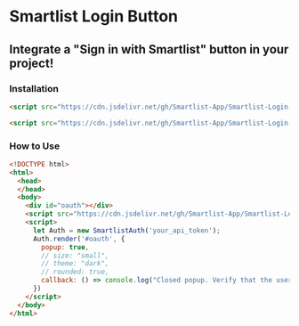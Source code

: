 # Smartlist Login Button
## Integrate a "Sign in with Smartlist" button in your project!

### Installation
```html
<script src="https://cdn.jsdelivr.net/gh/Smartlist-App/Smartlist-Login-Button@2.5.0/app.min.js" async></script>
```
```html
<script src="https://cdn.jsdelivr.net/gh/Smartlist-App/Smartlist-Login-Button@2.5.0/app.js" async></script>
```

### How to Use
```html
<!DOCTYPE html>
<html>
  <head>
  </head>
  <body>
    <div id="oauth"></div>
    <script src="https://cdn.jsdelivr.net/gh/Smartlist-App/Smartlist-Login-Button@2.5.0/app.min.js" async></script>
    <script>
      let Auth = new SmartlistAuth('your_api_token');
      Auth.render('#oauth', {
        popup: true,
        // size: "small",
        // theme: "dark",
        // rounded: true,
        callback: () => console.log("Closed popup. Verify that the user is logged in from your server")
      })
    </script>
  </body>
</html>
```
